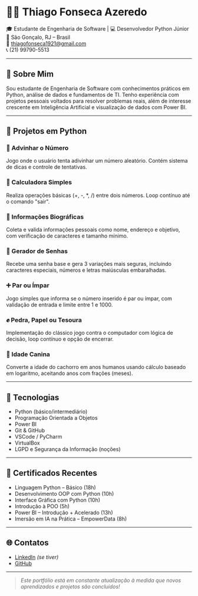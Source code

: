 # 👨‍💻 Thiago Fonseca Azeredo

🎓 Estudante de Engenharia de Software | 💻 Desenvolvedor Python Júnior  
📍 São Gonçalo, RJ – Brasil  
📧 thiagofonseca1921@gmail.com  
📞 (21) 99790-5513  

---

## 🚀 Sobre Mim

Sou estudante de Engenharia de Software com conhecimentos práticos em Python, análise de dados e fundamentos de TI. Tenho experiência com projetos pessoais voltados para resolver problemas reais, além de interesse crescente em Inteligência Artificial e visualização de dados com Power BI.

---

## 🧠 Projetos em Python

### 🎯 Advinhar o Número
Jogo onde o usuário tenta adivinhar um número aleatório. Contém sistema de dicas e controle de tentativas.

### 🧮 Calculadora Simples
Realiza operações básicas (+, -, *, /) entre dois números. Loop contínuo até o comando "sair".

### 🧾 Informações Biográficas
Coleta e valida informações pessoais como nome, endereço e objetivo, com verificação de caracteres e tamanho mínimo.

### 🔐 Gerador de Senhas
Recebe uma senha base e gera 3 variações mais seguras, incluindo caracteres especiais, números e letras maiúsculas embaralhadas.

### ➕ Par ou Ímpar
Jogo simples que informa se o número inserido é par ou ímpar, com validação de entrada e limite entre 1 e 1000.

### ✊ Pedra, Papel ou Tesoura
Implementação do clássico jogo contra o computador com lógica de decisão, loop contínuo e opção de encerrar.

### 🐶 Idade Canina
Converte a idade do cachorro em anos humanos usando cálculo baseado em logaritmo, aceitando anos com frações (meses).

---

## 🧰 Tecnologias

- Python (básico/intermediário)
- Programação Orientada a Objetos
- Power BI
- Git & GitHub
- VSCode / PyCharm
- VirtualBox
- LGPD e Segurança da Informação (noções)

---

## 📜 Certificados Recentes

- Linguagem Python – Básico (18h)
- Desenvolvimento OOP com Python (10h)
- Interface Gráfica com Python (10h)
- Introdução à POO (5h)
- Power BI – Introdução + Acelerado (13h)
- Imersão em IA na Prática – EmpowerData (8h)

---

## 🌐 Contatos

- [LinkedIn](https://linkedin.com/in/seunome) *(se tiver)*
- [GitHub](https://github.com/seuusuario)

---

> *Este portfólio está em constante atualização à medida que novos aprendizados e projetos são concluídos!*
